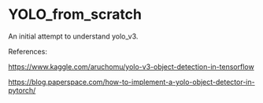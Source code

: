 # YOLO_from_scratch
An initial attempt to understand yolo_v3. 

References:

https://www.kaggle.com/aruchomu/yolo-v3-object-detection-in-tensorflow 

https://blog.paperspace.com/how-to-implement-a-yolo-object-detector-in-pytorch/
